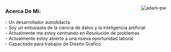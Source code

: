 <p><img align="right" src="https://github.com/Adam-pw/Adam-pw/blob/main/animation_500_kxa883sd.gif" alt="adam-pw" /></p>

<h3 align="left"> 
  Acerca De Mi:
</h3>

<p> 
- Un desarrollador autodidacta
  <br>
- Soy un entusiasta de la ciencia de datos y la inteligencia artificial
    <br>
- Actualmente me estoy centrando en Resolución de problemas
  <br>
  - Actualmente estoy abierto a una nueva oportunidad laboral
  <br>
  - Capacitado para trabajos de Diseño Grafico
    <br>

</p>



<!--- Contacto--->


<!--- Habilidades --->

<!-- Sistema Operativo -->

<!--- Lenguajes --->

<!-- Front End ---> 

<!-- Base de Datos --->

<!--- flameword ---> 

<!--- Herramientas --> 


<!---- Diseño ----> 



